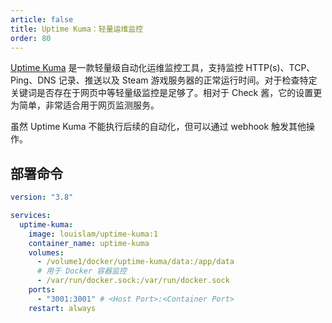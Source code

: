 ```yaml
---
article: false
title: Uptime Kuma：轻量运维监控
order: 80
---
```


[Uptime Kuma](https://github.com/louislam/uptime-kuma) 是一款轻量级自动化运维监控工具，支持监控 HTTP(s)、TCP、Ping、DNS 记录、推送以及 Steam 游戏服务器的正常运行时间。对于检查特定关键词是否存在于网页中等轻量级监控是足够了。相对于 Check 酱，它的设置更为简单，非常适合用于网页监测服务。

虽然 Uptime Kuma 不能执行后续的自动化，但可以通过 webhook 触发其他操作。

## 部署命令

```yml
version: "3.8"

services:
  uptime-kuma:
    image: louislam/uptime-kuma:1
    container_name: uptime-kuma
    volumes:
      - /volume1/docker/uptime-kuma/data:/app/data
      # 用于 Docker 容器监控
      - /var/run/docker.sock:/var/run/docker.sock
    ports:
      - "3001:3001" # <Host Port>:<Container Port>
    restart: always
```

